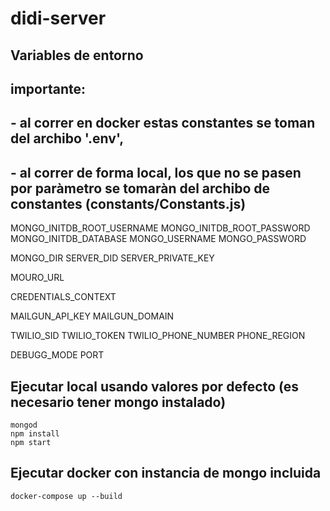# didi-server

## Variables de entorno
## importante:
## - al correr en docker estas constantes se toman del archibo '.env',
## - al correr de forma local, los que no se pasen por paràmetro se tomaràn del archibo de constantes (constants/Constants.js)

MONGO_INITDB_ROOT_USERNAME
MONGO_INITDB_ROOT_PASSWORD
MONGO_INITDB_DATABASE
MONGO_USERNAME
MONGO_PASSWORD

MONGO_DIR
SERVER_DID
SERVER_PRIVATE_KEY

MOURO_URL

CREDENTIALS_CONTEXT

MAILGUN_API_KEY
MAILGUN_DOMAIN

TWILIO_SID
TWILIO_TOKEN
TWILIO_PHONE_NUMBER
PHONE_REGION

DEBUGG_MODE
PORT

## Ejecutar local usando valores por defecto (es necesario tener mongo instalado)

```
mongod
npm install
npm start
```

## Ejecutar docker con instancia de mongo incluida

```
docker-compose up --build
```
